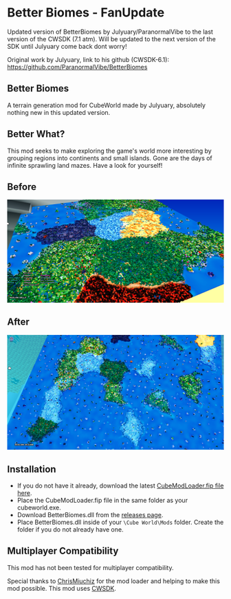# Better Biomes - FanUpdate
 Updated version of BetterBiomes by Julyuary/ParanormalVibe to the last version of the CWSDK (7.1 atm). Will be updated to the next version of the SDK until Julyuary come back dont worry!
 
 Original work by Julyuary, link to his github (CWSDK-6.1):
 https://github.com/ParanormalVibe/BetterBiomes

## Better Biomes
 A terrain generation mod for CubeWorld made by Julyuary, absolutely nothing new in this updated version.
 
## Better What?
 This mod seeks to make exploring the game's world more interesting by grouping regions into continents and small islands.
 Gone are the days of infinite sprawling land mazes. Have a look for yourself!
 
## Before
![Before](https://raw.githubusercontent.com/ParanormalVibe/BetterBiomes/master/Before.PNG)
## After
![After](https://raw.githubusercontent.com/ParanormalVibe/BetterBiomes/master/After.PNG)
## Installation
* If you do not have it already, download the latest [CubeModLoader.fip file here](https://github.com/ChrisMiuchiz/Cube-World-Mod-Launcher/releases).
* Place the CubeModLoader.fip file in the same folder as your cubeworld.exe.
* Download BetterBiomes.dll from the [releases page](https://github.com/paroyer/BetterBiomes-FanUpdate/releases).
* Place BetterBiomes.dll inside of your `\Cube World\Mods` folder. Create the folder if you do not already have one.
## Multiplayer Compatibility
 This mod has not been tested for multiplayer compatibility.

Special thanks to [ChrisMiuchiz](https://github.com/ChrisMiuchiz) for the mod loader and helping to make this mod possible.
This mod uses [CWSDK](https://github.com/ChrisMiuchiz/CWSDK).
